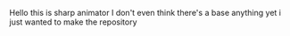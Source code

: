 Hello this is sharp animator
I don't even think there's a base anything yet i just wanted to make the repository
